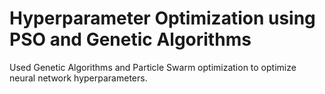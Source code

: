 # Hyperparameter Optimization using PSO and Genetic Algorithms
Used Genetic Algorithms and Particle Swarm optimization to optimize neural network hyperparameters. 
